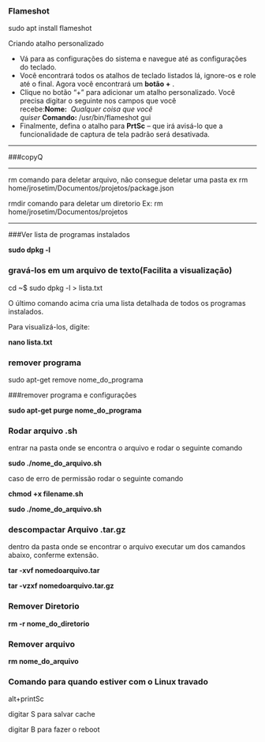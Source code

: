 ### Flameshot

sudo apt install flameshot

Criando atalho personalizado

- Vá para as configurações do sistema e navegue até as configurações do teclado.
- Você encontrará todos os atalhos de teclado listados lá, ignore-os e role até o final. Agora você encontrará um **botão +** .
- Clique no botão “+” para adicionar um atalho personalizado. Você precisa digitar o seguinte nos campos que você recebe:**Nome:**  *Qualquer coisa que você quiser* **Comando:** /usr/bin/flameshot gui
- Finalmente, defina o atalho para **PrtSc** – que irá avisá-lo que a funcionalidade de captura de tela padrão será desativada.

----------------------------------------------------------------------------------------------------------------------------
###copyQ 


----------------------------------------------------------------------------------------------------------------------------

rm comando para deletar arquivo, não consegue deletar uma pasta ex
rm home/jrosetim/Documentos/projetos/package.json

rmdir comando para deletar um diretorio Ex:
rm home/jrosetim/Documentos/projetos

----------------------------------------------------------------------------------------------------------------------------
###Ver lista de programas instalados

**sudo dpkg -l**

### gravá-los em um arquivo de texto(Facilita a visualização)

cd ~$ sudo dpkg -l > lista.txt

O último comando acima cria uma lista detalhada de todos os programas instalados.

Para visualizá-los, digite:

<b>nano lista.txt</b>

### remover programa

sudo apt-get remove nome_do_programa

###remover programa e configurações

**sudo apt-get purge nome_do_programa**

### Rodar arquivo .sh

entrar na pasta onde se encontra o arquivo e rodar o seguinte comando

**sudo ./nome_do_arquivo.sh**

caso de erro de permissão rodar o seguinte comando

**chmod +x filename.sh**

**sudo ./nome_do_arquivo.sh**

### descompactar Arquivo .tar.gz

dentro da pasta onde se encontrar o arquivo executar um dos camandos abaixo, conferme extensão.

**tar -xvf nomedoarquivo.tar**

**tar -vzxf nomedoarquivo.tar.gz**

### Remover Diretorio

**rm -r nome_do_diretorio**

### Remover arquivo

**rm nome_do_arquivo**

### Comando para quando estiver com o Linux travado

alt+printSc

digitar S para salvar cache

digitar B para fazer o reboot

